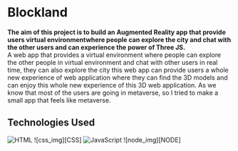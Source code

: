 # Blockland
**The aim of this project is to build an Augmented Reality app that provide users virtual environmentwhere people can explore the city and chat with the other users and can experience the power of Three JS.**
<br/>
A web app that provides a virtual environment where people can explore the other people in virtual environment and chat with other users in real time, they can also explore the city this web app can provide users a whole new experience of web application where they can find the 3D models and can enjoy this whole new experience of this 3D web application. As we know that most of the users are going in metaverse, so I tried to make a small app that feels like metaverse.
<br/>
## Technologies Used
![HTML][html_img]
![css_img][CSS]
![JavaScript][javascript_img]
![node_img][NODE]






[javascript_img]: https://img.shields.io/badge/-javascript-ffffff?style=for-the-badge&logo=javascript "JavaScript"
[html_img]: https://img.shields.io/badge/-html-ffffff?style=for-the-badge&logo=html5 "HTML"
[css_img]: https://img.shields.io/badge/-css-ffffff?style=for-the-badge&logo=css3&logoColor=264DE4 "CSS"
[node_img]: https://img.shields.io/badge/-node-ffffff?style=for-the-badge&logo=node "NODE"
